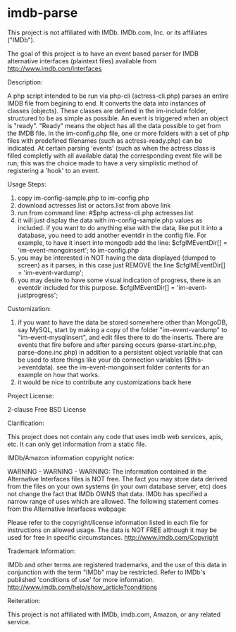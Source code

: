 imdb-parse
==========

This project is not affiliated with IMDb. IMDb.com, Inc. or its affiliates ("IMDb").


The goal of this project is to have an event based parser for IMDB alternative interfaces (plaintext files) available from
http://www.imdb.com/interfaces

Description:

A php script intended to be run via php-cli (actress-cli.php) parses an entire IMDB file from begining to end. It converts the data into instances of classes (objects). These classes are defined in the im-include folder, structured to be as simple as possible. An event is triggered when an object is "ready". "Ready" means the object has all the data possible to get from the IMDB file. In the im-config.php file, one or more folders with a set of php files with predefined filenames (such as actress-ready.php) can be indicated. At certain parsing 'events' (such as when the actress class is filled completly with all available data) the corresponding event file will be run; this was the choice made to have a very simplistic method of registering a 'hook' to an event.

Usage Steps:

1. copy im-config-sample.php to im-config.php
2. download actresses.list or actors.list from above link
3. run from command line: #$php actress-cli.php actresses.list 
4. it will just display the data with im-config-sample.php values as included.
if you want to do anything else with the data, like put it into a database, you need to add another eventdir in the config file. For example, to have it insert into mongodb add the line:
	$cfgIMEventDir[] = 'im-event-mongoinsert';
to im-config.php
5. you may be interested in NOT having the data displayed (dumped to screen) as it parses, in this case just REMOVE the line
	$cfgIMEventDir[] = 'im-event-vardump';
6. you may desire to have some visual indication of progress, there is an eventdir included for this purpose.
	$cfgIMEventDir[] = 'im-event-justprogress';  

Customization:

1. if you want to have the data be stored somewhere other than MongoDB, say MySQL, start by making a copy of the folder "im-event-vardump" to "im-event-mysqlinsert", and edit files there to do the inserts. There are events that fire before and after parsing occurs (parse-start.inc.php, parse-done.inc.php) in addition to a persistent object variable that can be used to store things like your db connection variables ($this->eventdata). see the im-event-mongoinsert folder contents for an example on how that works.
2. it would be nice to contribute any customizations back here

Project License:

2-clause Free BSD License

Clarification:

This project does not contain any code that uses imdb web services, apis, etc. It can only get information from a static file.


IMDb/Amazon information copyright notice:

WARNING - WARNING - WARNING: The information contained in the Alternative Interfaces files is NOT free. The fact you may store data derived from the files on your own systems (in your own database server, etc) does not change the fact that IMDb OWNS that data. IMDb has specified a narrow range of uses which are allowed. The following statement comes from the Alternative Interfaces webpage:

Please refer to the copyright/license information listed in each file for instructions on allowed usage. The data is NOT FREE although it may be used for free in specific circumstances.
http://www.imdb.com/Copyright


Trademark Information:

IMDb and other terms are registered trademarks, and the use of this data in conjunction with the term "IMDb" may be restricted. Refer to IMDb's published 'conditions of use' for more information. http://www.imdb.com/help/show_article?conditions 

Reiteration: 

This project is not affiliated with IMDb, imdb.com, Amazon, or any related service.


